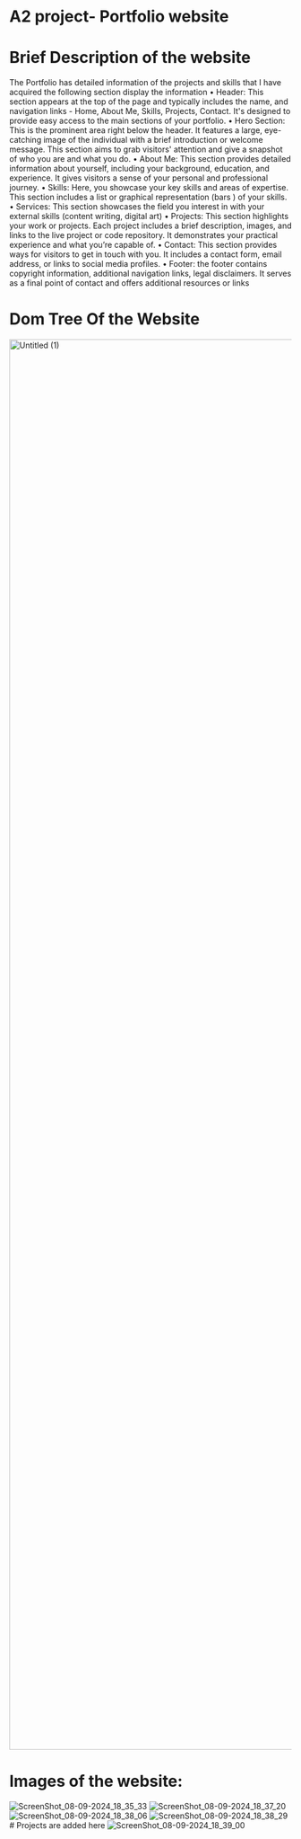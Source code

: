 # A2 project- Portfolio website

# Brief Description of the website

The Portfolio has detailed information of the projects and skills that I have acquired the following section
display the information
• Header: This section appears at the top of the page and typically includes the name, and navigation links -
Home, About Me, Skills, Projects, Contact. It's designed to provide easy access to the main sections of your
portfolio.
• Hero Section: This is the prominent area right below the header. It features a large, eye-catching image of
the individual with a brief introduction or welcome message. This section aims to grab visitors' attention
and give a snapshot of who you are and what you do.
• About Me: This section provides detailed information about yourself, including your background,
education, and experience. It gives visitors a sense of your personal and professional journey.
• Skills: Here, you showcase your key skills and areas of expertise. This section includes a list or graphical
representation (bars ) of your skills.
• Services: This section showcases the field you interest in with your external skills (content writing, digital
art)
• Projects: This section highlights your work or projects. Each project includes a brief description, images,
and links to the live project or code repository. It demonstrates your practical experience and what you’re
capable of.
• Contact: This section provides ways for visitors to get in touch with you. It includes a contact form, email
address, or links to social media profiles.
• Footer: the footer contains copyright information, additional navigation links, legal disclaimers. It serves
as a final point of contact and offers additional resources or links


# Dom Tree Of the Website
<img width="2512" alt="Untitled (1)" src="https://github.com/user-attachments/assets/275fa315-6533-4a3a-8a71-957f61bbb109">

#  Images of the website:
![ScreenShot_08-09-2024_18_35_33](https://github.com/user-attachments/assets/32bdc16a-1d26-4ad0-bcff-11c305eae0bc)
![ScreenShot_08-09-2024_18_37_20](https://github.com/user-attachments/assets/25df42e4-07cf-4c3d-9368-cad34bc08fbc)
![ScreenShot_08-09-2024_18_38_06](https://github.com/user-attachments/assets/c78855ee-af73-45ab-b62b-082d82bb8eea)
![ScreenShot_08-09-2024_18_38_29](https://github.com/user-attachments/assets/ab52b7b6-e85f-4a31-ac10-f3638238d7ee) # Projects are added here
![ScreenShot_08-09-2024_18_39_00](https://github.com/user-attachments/assets/1b750a19-acbc-4a86-81e5-36c95819c36d)






